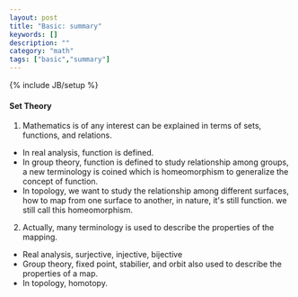 ```yaml
---
layout: post
title: "Basic: summary"
keywords: []
description: ""
category: "math"
tags: ["basic","summary"]
---
```

{% include JB/setup %}

#### Set Theory
1. Mathematics is of any interest can be explained in terms of sets, functions, and
relations.
- In real analysis, function is defined.
- In group theory, function is defined to study relationship among groups, a new
  terminology is coined which is homeomorphism to generalize the concept of
  function.
- In topology, we want to study the relationship among different surfaces, how
  to map from one surface to another, in nature, it's still function. we still
  call this homeomorphism.

2. Actually, many terminology is used to describe the properties of the mapping.
- Real analysis, surjective, injective, bijective
- Group theory, fixed point, stabilier, and orbit also used to describe the
  properties of a map.
- In topology, homotopy.
